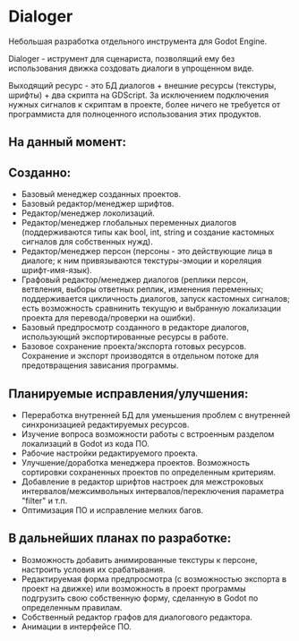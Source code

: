# Dialoger
 
Небольшая разработка отдельного инструмента для Godot Engine.

Dialoger - иструмент для сценариста, позволящий ему без использования движка создовать диалоги в упрощенном виде.

Выходящий ресурс - это БД диалогов + внешние ресурсы (текстуры, шрифты) + два скрипта на GDScript. За исключением подключения нужных сигналов к скриптам в проекте, более ничего не требуется от программиста для полноценного использования этих продуктов.

На данный момент:
---
Созданно:
---
- Базовый менеджер созданных проектов.
- Базовый редактор/менеджер шрифтов.
- Редактор/менеджер локолизаций.
- Редактор/менеджер глобальных переменных диалогов (поддерживаются типы как bool, int, string и создание кастомных сигналов для собственных нужд).
- Редактор/менеджер персон (персоны - это действующие лица в диалоге; к ним привязываются текстуры-эмоции и кореляция шрифт-имя-язык).
- Графовый редактор/менеджер диалогов (реплики персон, ветвления, выборы ответных реплик, изменения переменных; поддерживается цикличность диалогов, запуск кастомных сигналов; есть возможность сравнинить текущую и выбранную локализации проекта для перевода/проверки на ошибки).
- Базовый предпросмотр созданного в редакторе диалогов, использующий экспортированные ресурсы в работе.
- Базовое сохранение проекта/экспорта готовых ресурсов. Сохранение и экспорт производятся в отдельном потоке для предотвращения зависания программы.

Планируемые исправления/улучшения:
---
- Переработка внутренней БД для уменьшения проблем с внутренней синхронизацией редактируемых ресурсов.
- Изучение вопроса возможности работы с встроенным разделом локализаций в Godot из кода ПО.
- Рабочие настройки редактируемого проекта.
- Улучшение/доработка менеджера проектов. Возможность сортировки сохраненных проектов по определенным критериям.
- Добавление в редактор шрифтов настроек для межстроковых интервалов/межсимвольных интервалов/переключения параметра "filter" и т.п.
- Оптимизация ПО и исправление мелких багов.

В дальнейших планах по разработке:
---
- Возможность добавить анимированные текстуры к персоне, настроить условия их срабатывания.
- Редактируемая форма предпросмотра (с возможностью экспорта в проект на движке) или возможность в проект программы подгрузить свою собственную форму, сделанную в Godot по определенным правилам.
- Собственный редактор графов для диалогового редактора.
- Анимации в интерфейсе ПО.
